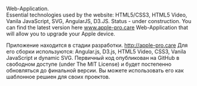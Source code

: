 Web-Application. <br>
Essential technologies used by the website: HTML5/CSS3, HTML5 Video, Vanila JavaScript, SVG, AngularJS, D3.JS.
Status - under construction. You can find the latest version here www.apple-pro.care
Web-Application that will allow you to upgrade your Apple device. 

Приложение находится в стадии разработки.
http://apple-pro.care
Для его сборки используются: Angular.js, D3.js, HTML5 Video, CSS3, Vanila JavaScript и dynamic SVG.
Первичный код опубликован на GitHub в свободном доступе (under The MIT License) и будет постепенно обновляться до финальной версии.
Вы можете использовать его как шаблонное решиен для своих проектов.
